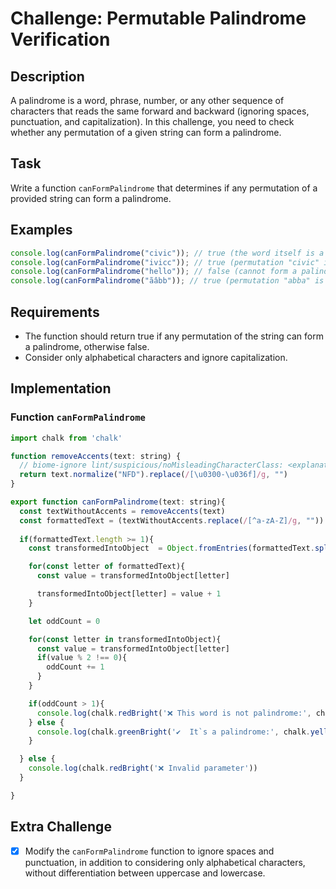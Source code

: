 # Challenge: Permutable Palindrome Verification

## Description

A palindrome is a word, phrase, number, or any other sequence of characters that reads the same forward and backward (ignoring spaces, punctuation, and capitalization). In this challenge, you need to check whether any permutation of a given string can form a palindrome.

## Task

Write a function `canFormPalindrome` that determines if any permutation of a provided string can form a palindrome.

## Examples

```javascript
console.log(canFormPalindrome("civic")); // true (the word itself is a palindrome)
console.log(canFormPalindrome("ivicc")); // true (permutation "civic" is a palindrome)
console.log(canFormPalindrome("hello")); // false (cannot form a palindrome)
console.log(canFormPalindrome("ãâbb")); // true (permutation "abba" is a palindrome)
```

## Requirements

- The function should return true if any permutation of the string can form a palindrome, otherwise false.
- Consider only alphabetical characters and ignore capitalization.

## Implementation

### Function `canFormPalindrome`

```javascript
import chalk from 'chalk'

function removeAccents(text: string) {
  // biome-ignore lint/suspicious/noMisleadingCharacterClass: <explanation>
  return text.normalize("NFD").replace(/[\u0300-\u036f]/g, "")
}

export function canFormPalindrome(text: string){
  const textWithoutAccents = removeAccents(text)
  const formattedText = (textWithoutAccents.replace(/[^a-zA-Z]/g, ""))
  
  if(formattedText.length >= 1){
    const transformedIntoObject  = Object.fromEntries(formattedText.split('').map((letter => [letter, 0])))

    for(const letter of formattedText){
      const value = transformedIntoObject[letter]

      transformedIntoObject[letter] = value + 1
    }

    let oddCount = 0

    for(const letter in transformedIntoObject){
      const value = transformedIntoObject[letter]
      if(value % 2 !== 0){
        oddCount += 1
      }
    }

    if(oddCount > 1){
      console.log(chalk.redBright('❌ This word is not palindrome:', chalk.yellowBright(text)))
    } else {
      console.log(chalk.greenBright('✔️  It`s a palindrome:', chalk.yellowBright(text)))
    }

  } else {
    console.log(chalk.redBright('❌ Invalid parameter'))  
  }

}
```
## Extra Challenge

 - [X] Modify the `canFormPalindrome` function to ignore spaces and punctuation, in addition to considering only alphabetical characters, without differentiation between uppercase and lowercase.
``` ```